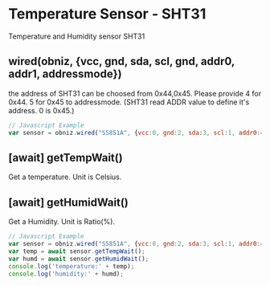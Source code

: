 # Temperature Sensor - SHT31
Temperature and Humidity sensor SHT31

## wired(obniz, {vcc, gnd, sda, scl, gnd, addr0, addr1, addressmode})
the address of SHT31 can be choosed from 0x44,0x45.
Please provide 4 for 0x44. 5 for 0x45 to addressmode.
(SHT31 read ADDR value to define it's address. 0 is 0x45.)
```javascript
// Javascript Example
var sensor = obniz.wired("S5851A", {vcc:0, gnd:2, sda:3, scl:1, addr0:4, addr1:5, addressmode:"A"});
```
## [await] getTempWait()
Get a temperature. Unit is Celsius.

## [await] getHumidWait()
Get a Humidity. Unit is Ratio(%).
```javascript
// Javascript Example
var sensor = obniz.wired("S5851A", {vcc:0, gnd:2, sda:3, scl:1, addr0:4, addr1:5, addressmode:"A"});
var temp = await sensor.getTempWait();
var humd = await sensor.getHumidWait();
console.log('temperature:' + temp);
console.log('humidity:' + humd);
```
